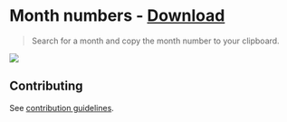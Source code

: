# Month numbers - [Download](https://github.com/nikitavoloboev/small-workflows/blob/master/month-numbers/Month%20numbers.alfredworkflow?raw=true)

> Search for a month and copy the month number to your clipboard.

![](https://i.imgur.com/fdhOWm4.png)

## Contributing

See [contribution guidelines](../CONTRIBUTING.md#readme).
